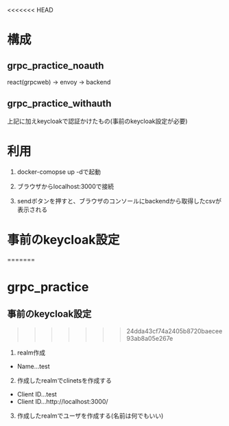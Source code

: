 <<<<<<< HEAD
# 構成
## grpc_practice_noauth
react(grpcweb) →  envoy → backend

## grpc_practice_withauth
上記に加えkeycloakで認証かけたもの(事前のkeycloak設定が必要)

# 利用
1. docker-comopse up -dで起動

2. ブラウザからlocalhost:3000で接続

3. sendボタンを押すと、ブラウザのコンソールにbackendから取得したcsvが表示される

# 事前のkeycloak設定
=======
# grpc_practice

## 事前のkeycloak設定
>>>>>>> 24dda43cf74a2405b8720baecee93ab8a05e267e
1. realm作成
  - Name…test

2. 作成したrealmでclinetsを作成する
  - Client ID…test
  - Client ID…http://localhost:3000/

3. 作成したrealmでユーザを作成する(名前は何でもいい)